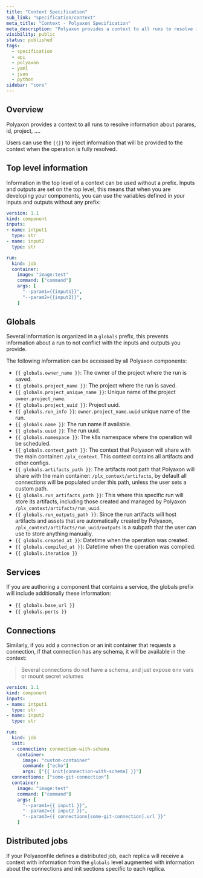 ```yaml
---
title: "Context Specification"
sub_link: "specification/context"
meta_title: "Context - Polyaxon Specification"
meta_description: "Polyaxon provides a context to all runs to resolve information about params, id, project, ...."
visibility: public
status: published
tags:
  - specification
  - api
  - polyaxon
  - yaml
  - json
  - python
sidebar: "core"
---
```


## Overview

Polyaxon provides a context to all runs to resolve information about params, id, project, ....

Users can use the `{{}}` to inject information that will be provided to the context when the operation is fully resolved.

## Top level information

Information in the top level of a context can be used without a prefix.
Inputs and outputs are set on the top level, this means that when you are developing your components, 
you can use the variables defined in your inputs and outputs without any prefix: 

```yaml
version: 1.1
kind: component
inputs:
- name: intput1
  type: str
- name: input2
  type: str

run:
  kind: job
  container:
    image: "image:test"
    command: ["command"]
    args: [
      "--param1={{input1}}",
      "--param2={{input2}}",
    ]
```

## Globals

Several information is organized in a `globals` prefix, 
this prevents information about a run to not conflict with the inputs and outputs you provide.

The following information can be accessed by all Polyaxon components:

 * `{{ globals.owner_name }}`: The owner of the project where the run is saved.
 * `{{ globals.project_name }}`: The project where the run is saved.
 * `{{ globals.project_unique_name }}`: Unique name of the project `owner.project_name`.
 * `{{ globals.project_uuid }}`: Project uuid.
 * `{{ globals.run_info }}`: `owner.project_name.uuid` unique name of the run.
 * `{{ globals.name }}`: The run name if available. 
 * `{{ globals.uuid }}`: The run uuid.
 * `{{ globals.namespace }}`: The k8s namespace where the operation will be scheduled.
 * `{{ globals.context_path }}`: The context that Polyaxon will share with the main container: `/plx_context`. This context contains all artifacts and other configs.
 * `{{ globals.artifacts_path }}`: The artifacts root path that Polyaxon will share with the main container: `/plx_context/artifacts`, by default all connections will be populated under this path, unless the user sets a custom path.
 * `{{ globals.run_artifacts_path }}`: This where this specific run will store its artifacts, including those created and managed by Polyaxon `/plx_context/artifacts/run_uuid`.
 * `{{ globals.run_outputs_path }}`: Since the run artifacts will host artifacts and assets that are automatically created by Polyaxon, `/plx_context/artifacts/run_uuid/outputs` is a subpath that the user can use to store anything manually.
 * `{{ globals.created_at }}`: Datetime when the operation was created.
 * `{{ globals.compiled_at }}`: Datetime when the operation was compiled.
 * `{{ globals.iteration }}`

## Services

If you are authoring a component that contains a service, the globals prefix will include additionally these information:

 * `{{ globals.base_url }}`
 * `{{ globals.ports }}`

## Connections

Similarly, if you add a connection or an init container that requests a connection, if that connection has any schema, it will be available in the context:

> Several connections do not have a schema, and just expose env vars or mount secret volumes

```yaml
version: 1.1
kind: component
inputs:
- name: intput1
  type: str
- name: input2
  type: str

run:
  kind: job
  init:
  - connection: connection-with-schema
    container:
      image: "custom-container"
      command: ["echo"]
      args: ["{{ init[connection-with-schema] }}"]
  connections: ["some-git-connection"]
  container:
    image: "image:test"
    command: ["command"]
    args: [
      "--param1={{ input1 }}",
      "--param2={{ input2 }}",
      "--param3={{ connections[some-git-connection].url }}"
    ]
```

## Distributed jobs

If your Polyaxonfile defines a distributed job, each replica will receive a context with information from the `globals` level augmented with 
information about the connections and init sections specific to each replica.  
